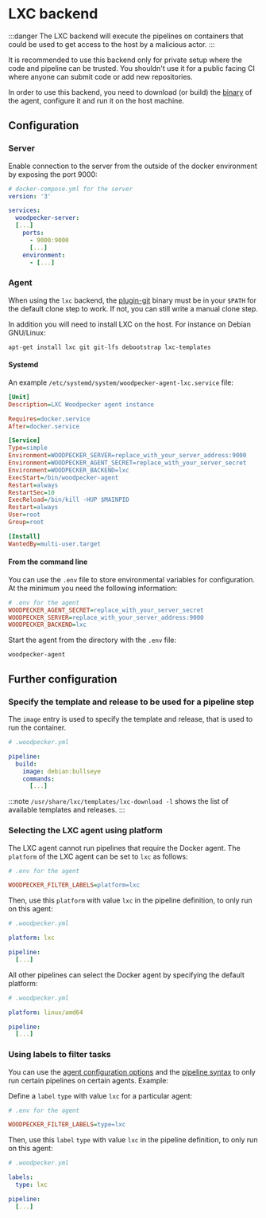 # LXC backend

:::danger
The LXC backend will execute the pipelines on containers that could be used to get access to the host by a malicious actor.
:::

It is recommended to use this backend only for private setup where the code and
pipeline can be trusted. You shouldn't use it for a public facing CI where
anyone can submit code or add new repositories.

In order to use this backend, you need to download (or build) the
[binary](https://github.com/woodpecker-ci/woodpecker/releases/latest) of the
agent, configure it and run it on the host machine.

## Configuration

### Server

Enable connection to the server from the outside of the docker environment by
exposing the port 9000:

```yaml
# docker-compose.yml for the server
version: '3'

services:
  woodpecker-server:
  [...]
    ports:
      - 9000:9000
      [...]
    environment:
      - [...]
```

### Agent

When using the `lxc` backend, the
[plugin-git](https://github.com/woodpecker-ci/plugin-git) binary must be in
your `$PATH` for the default clone step to work. If not, you can still write a
manual clone step.

In addition you will need to install LXC on the host. For instance on Debian GNU/Linux:

```
apt-get install lxc git git-lfs debootstrap lxc-templates
```

#### Systemd

An example `/etc/systemd/system/woodpecker-agent-lxc.service` file:

```ini
[Unit]
Description=LXC Woodpecker agent instance

Requires=docker.service
After=docker.service

[Service]
Type=simple
Environment=WOODPECKER_SERVER=replace_with_your_server_address:9000
Environment=WOODPECKER_AGENT_SECRET=replace_with_your_server_secret
Environment=WOODPECKER_BACKEND=lxc
ExecStart=/bin/woodpecker-agent
Restart=always
RestartSec=10
ExecReload=/bin/kill -HUP $MAINPID
Restart=always
User=root
Group=root

[Install]
WantedBy=multi-user.target
```

#### From the command line

You can use the `.env` file to store environmental variables for configuration.
At the minimum you need the following information:

```ini
# .env for the agent
WOODPECKER_AGENT_SECRET=replace_with_your_server_secret
WOODPECKER_SERVER=replace_with_your_server_address:9000
WOODPECKER_BACKEND=lxc
```
Start the agent from the directory with the `.env` file:

`woodpecker-agent`

## Further configuration

### Specify the template and release to be used for a pipeline step

The `image` entry is used to specify the template and release, that is
used to run the container.


```yaml
# .woodpecker.yml

pipeline:
  build:
    image: debian:bullseye
    commands:
      [...]
```

:::note
`/usr/share/lxc/templates/lxc-download -l` shows the list of available templates and releases.
:::

### Selecting the LXC agent using platform

The LXC agent cannot run pipelines that require the Docker agent.
The `platform` of the LXC agent can be set to `lxc` as follows:

```ini
# .env for the agent

WOODPECKER_FILTER_LABELS=platform=lxc
```

Then, use this `platform` with value `lxc` in the pipeline definition, to
only run on this agent:

```yaml
# .woodpecker.yml

platform: lxc

pipeline:
  [...]
```

All other pipelines can select the Docker agent by specifying the default platform:

```yaml
# .woodpecker.yml

platform: linux/amd64

pipeline:
  [...]
```

### Using labels to filter tasks

You can use the [agent configuration
options](../15-agent-config.md#woodpecker_filter_labels) and the
[pipeline syntax](../../20-usage/20-pipeline-syntax.md#labels) to only run certain
pipelines on certain agents. Example:

Define a `label` `type` with value `lxc` for a particular agent:

```ini
# .env for the agent

WOODPECKER_FILTER_LABELS=type=lxc
```

Then, use this `label` `type` with value `lxc` in the pipeline definition, to
only run on this agent:

```yaml
# .woodpecker.yml

labels:
  type: lxc

pipeline:
  [...]
```
